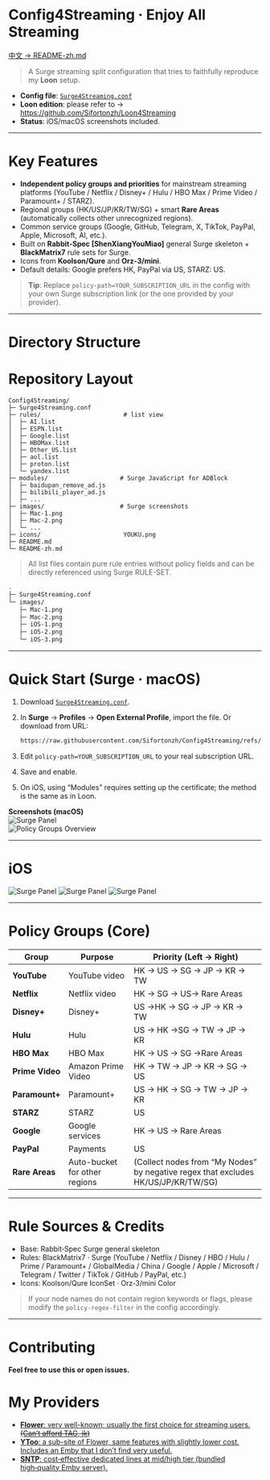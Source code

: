 # Config4Streaming · Enjoy All Streaming

[中文 → README-zh.md](./README-zh.md)

> A Surge streaming split configuration that tries to faithfully reproduce my **Loon** setup.

- **Config file**: [`Surge4Streaming.conf`](./Surge4Streaming.conf)  
- **Loon edition**: please refer to → https://github.com/Sifortonzh/Loon4Streaming  
- **Status**: iOS/macOS screenshots included.

---

# Key Features

- **Independent policy groups and priorities** for mainstream streaming platforms (YouTube / Netflix / Disney+ / Hulu / HBO Max / Prime Video / Paramount+ / STARZ).
- Regional groups (HK/US/JP/KR/TW/SG) + smart **Rare Areas** (automatically collects other unrecognized regions).
- Common service groups (Google, GitHub, Telegram, X, TikTok, PayPal, Apple, Microsoft, AI, etc.).
- Built on **Rabbit‑Spec [ShenXiangYouMiao]** general Surge skeleton + **BlackMatrix7** rule sets for Surge.
- Icons from **Koolson/Qure** and **Orz‑3/mini**.
- Default details: Google prefers HK, PayPal via US, STARZ: US.

> **Tip**: Replace `policy-path=YOUR_SUBSCRIPTION_URL` in the config with your own Surge subscription link (or the one provided by your provider).

---

# Directory Structure

# Repository Layout

```
Config4Streaming/
├─ Surge4Streaming.conf        
├─ rules/                       # list view
│  ├─ AI.list
│  ├─ ESPN.list
│  ├─ Google.list
│  ├─ HBOMax.list
│  ├─ Other_US.list
│  ├─ aol.list
│  ├─ proton.list
│  └─ yandex.list
├─ modules/                    # Surge JavaScript for ADBlock
│  ├─ baidupan_remove_ad.js
│  ├─ bilibili_player_ad.js
│  ├─ ...
├─ images/                     # Surge screenshots
│  ├─ Mac-1.png
│  ├─ Mac-2.png
│  └─ ...
├─ icons/                       YOUKU.png
├─ README.md
└─ README-zh.md
```

> All list files contain pure rule entries without policy fields and can be directly referenced using Surge RULE-SET.


```bash
.
├─ Surge4Streaming.conf
└─ images/
   ├─ Mac-1.png
   ├─ Mac-2.png
   ├─ iOS-1.png
   ├─ iOS-2.png
   └─ iOS-3.png
```

---

# Quick Start (Surge · macOS)

1. Download [`Surge4Streaming.conf`](./Surge4Streaming.conf).  
2. In **Surge** → **Profiles** → **Open External Profile**, import the file. Or download from URL:

   ```bash
   https://raw.githubusercontent.com/Sifortonzh/Config4Streaming/refs/heads/main/Surge4Streaming.conf
   ```
3. Edit `policy-path=YOUR_SUBSCRIPTION_URL` to your real subscription URL.  
4. Save and enable.
5. On iOS, using “Modules” requires setting up the certificate; the method is the same as in Loon.

**Screenshots (macOS)**  
![Surge Panel](./images/Mac-1.png)  
![Policy Groups Overview](./images/Mac-2.png)

---

# iOS

![Surge Panel](./images/iOS-1.png)
![Surge Panel](./images/iOS-2.png)
![Surge Panel](./images/iOS-3.png)

---

# Policy Groups (Core)

| Group | Purpose | Priority (Left → Right) |
|---|---|---|
| **YouTube** | YouTube video | HK → US → SG → JP → KR → TW |
| **Netflix** | Netflix video | HK  → SG → US→ Rare Areas |
| **Disney+** | Disney+ | US →HK → SG → JP → KR → TW |
| **Hulu** | Hulu | US → HK →SG →  TW → JP → KR |
| **HBO Max** | HBO Max | HK →  US → SG →Rare Areas |
| **Prime Video** | Amazon Prime Video | HK → TW → JP → KR → SG → US |
| **Paramount+** | Paramount+ | US → HK → SG → TW → JP → KR |
| **STARZ** | STARZ | US |
| **Google** | Google services | HK → US → Rare Areas |
| **PayPal** | Payments | US |
| **Rare Areas** | Auto-bucket for other regions | (Collect nodes from “My Nodes” by negative regex that excludes HK/US/JP/KR/TW/SG) |

---

# Rule Sources & Credits

- Base: Rabbit‑Spec Surge general skeleton  
- Rules: BlackMatrix7 · Surge (YouTube / Netflix / Disney / HBO / Hulu / Prime / Paramount+ / GlobalMedia / China / Google / Apple / Microsoft / Telegram / Twitter / TikTok / GitHub / PayPal, etc.)  
- Icons: Koolson/Qure IconSet · Orz‑3/mini Color

> If your node names do not contain region keywords or flags, please modify the `policy-regex-filter` in the config accordingly.

---

# Contributing

**Feel free to use this or open issues.**

# My Providers

- [**Flower**: very well-known; usually the first choice for streaming users. ~~(Can’t afford TAG, jk)~~](https://api-flowercloud.com/aff.php?aff=13383)
- [**YToo**: a sub-site of Flower, same features with slightly lower cost. Includes an Emby that I don’t find very useful.](https://y-too.com/aff.php?aff=7148)
- [**SNTP**: cost‑effective dedicated lines at mid/high tier (bundled high‑quality Emby server).](https://d.xn--hwqp2zit2amna.net/auth/register?code=BcADJolY)